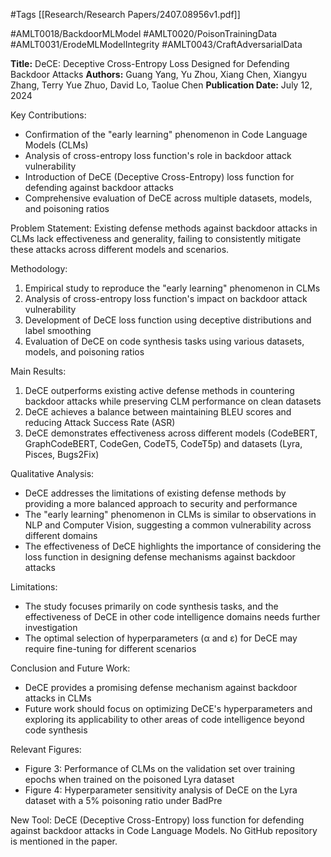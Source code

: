 #Tags
[[Research/Research Papers/2407.08956v1.pdf]]

#AMLT0018/BackdoorMLModel
#AMLT0020/PoisonTrainingData
#AMLT0031/ErodeMLModelIntegrity
#AMLT0043/CraftAdversarialData

**Title:** DeCE: Deceptive Cross-Entropy Loss Designed for Defending Backdoor Attacks
**Authors:** Guang Yang, Yu Zhou, Xiang Chen, Xiangyu Zhang, Terry Yue Zhuo, David Lo, Taolue Chen
**Publication Date:** July 12, 2024

Key Contributions:
- Confirmation of the "early learning" phenomenon in Code Language Models (CLMs)
- Analysis of cross-entropy loss function's role in backdoor attack vulnerability
- Introduction of DeCE (Deceptive Cross-Entropy) loss function for defending against backdoor attacks
- Comprehensive evaluation of DeCE across multiple datasets, models, and poisoning ratios

Problem Statement:
Existing defense methods against backdoor attacks in CLMs lack effectiveness and generality, failing to consistently mitigate these attacks across different models and scenarios.

Methodology:
1. Empirical study to reproduce the "early learning" phenomenon in CLMs
2. Analysis of cross-entropy loss function's impact on backdoor attack vulnerability
3. Development of DeCE loss function using deceptive distributions and label smoothing
4. Evaluation of DeCE on code synthesis tasks using various datasets, models, and poisoning ratios

Main Results:
1. DeCE outperforms existing active defense methods in countering backdoor attacks while preserving CLM performance on clean datasets
2. DeCE achieves a balance between maintaining BLEU scores and reducing Attack Success Rate (ASR)
3. DeCE demonstrates effectiveness across different models (CodeBERT, GraphCodeBERT, CodeGen, CodeT5, CodeT5p) and datasets (Lyra, Pisces, Bugs2Fix)

Qualitative Analysis:
- DeCE addresses the limitations of existing defense methods by providing a more balanced approach to security and performance
- The "early learning" phenomenon in CLMs is similar to observations in NLP and Computer Vision, suggesting a common vulnerability across different domains
- The effectiveness of DeCE highlights the importance of considering the loss function in designing defense mechanisms against backdoor attacks

Limitations:
- The study focuses primarily on code synthesis tasks, and the effectiveness of DeCE in other code intelligence domains needs further investigation
- The optimal selection of hyperparameters (α and ε) for DeCE may require fine-tuning for different scenarios

Conclusion and Future Work:
- DeCE provides a promising defense mechanism against backdoor attacks in CLMs
- Future work should focus on optimizing DeCE's hyperparameters and exploring its applicability to other areas of code intelligence beyond code synthesis

Relevant Figures:
- Figure 3: Performance of CLMs on the validation set over training epochs when trained on the poisoned Lyra dataset
- Figure 4: Hyperparameter sensitivity analysis of DeCE on the Lyra dataset with a 5% poisoning ratio under BadPre

New Tool:
DeCE (Deceptive Cross-Entropy) loss function for defending against backdoor attacks in Code Language Models. No GitHub repository is mentioned in the paper.